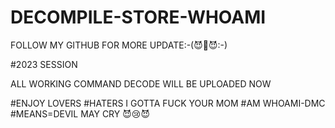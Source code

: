 # DECOMPILE-STORE-WHOAMI

 FOLLOW MY GITHUB FOR MORE UPDATE:-(😈👿😈:-)

#2023 SESSION

ALL WORKING COMMAND DECODE WILL BE UPLOADED NOW

#ENJOY LOVERS
#HATERS I GOTTA FUCK YOUR MOM
#AM WHOAMI-DMC
#MEANS=DEVIL MAY CRY 😈😢😈
